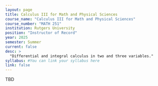 ```yaml
---
layout: page
title: Calculus III for Math and Physical Sciences
course_name: "Calculus III for Math and Physical Sciences"
course_number: "MATH 251"
institution: Rutgers University
position: "Instructor of Record"
year: 2025
semester: Summer
current: false
desc: >
  "Differential and integral calculus in two and three variables."
syllabus: #You can link your syllabus here
link: false
---
```


TBD

